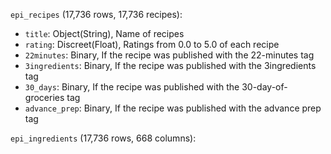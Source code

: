 `epi_recipes` (17,736 rows, 17,736 recipes):
* `title`: Object(String), Name of recipes
* `rating`: Discreet(Float), Ratings from 0.0 to 5.0 of each recipe
* `22minutes`: Binary, If the recipe was published with the 22-minutes tag
* `3ingredients`: Binary, If the recipe was published with the 3ingredients tag
* `30_days`: Binary, If the recipe was published with the 30-day-of-groceries tag
* `advance_prep`: Binary, If the recipe was published with the advance prep tag

`epi_ingredients` (17,736 rows, 668 columns):
